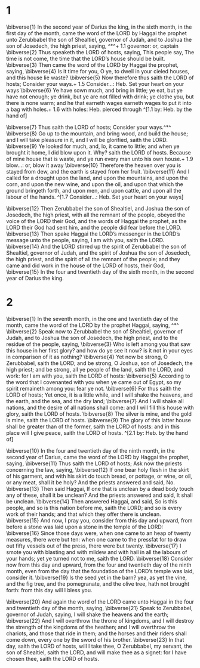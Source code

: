 # 1 
\bibverse{1} In the second year of Darius the king, in the sixth month, in the first day of the month, came the word of the LORD by Haggai the prophet unto Zerubbabel the son of Shealtiel, governor of Judah, and to Joshua the son of Josedech, the high priest, saying, ^*^+ 1.1 governor: or, captain \bibverse{2} Thus speaketh the LORD of hosts, saying, This people say, The time is not come, the time that the LORD’s house should be built. \bibverse{3} Then came the word of the LORD by Haggai the prophet, saying, \bibverse{4} Is it time for you, O ye, to dwell in your cieled houses, and this house lie waste? \bibverse{5} Now therefore thus saith the LORD of hosts; Consider your ways.+ 1.5 Consider…: Heb. Set your heart on your ways \bibverse{6} Ye have sown much, and bring in little; ye eat, but ye have not enough; ye drink, but ye are not filled with drink; ye clothe you, but there is none warm; and he that earneth wages earneth wages to put it into a bag with holes.+ 1.6 with holes: Heb. pierced through 
^[1.1 by: Heb. by the hand of]

\bibverse{7} Thus saith the LORD of hosts; Consider your ways.^*^ \bibverse{8} Go up to the mountain, and bring wood, and build the house; and I will take pleasure in it, and I will be glorified, saith the LORD. \bibverse{9} Ye looked for much, and, lo, it came to little; and when ye brought it home, I did blow upon it. Why? saith the LORD of hosts. Because of mine house that is waste, and ye run every man unto his own house.+ 1.9 blow…: or, blow it away \bibverse{10} Therefore the heaven over you is stayed from dew, and the earth is stayed from her fruit. \bibverse{11} And I called for a drought upon the land, and upon the mountains, and upon the corn, and upon the new wine, and upon the oil, and upon that which the ground bringeth forth, and upon men, and upon cattle, and upon all the labour of the hands. 
^[1.7 Consider…: Heb. Set your heart on your ways]

\bibverse{12} Then Zerubbabel the son of Shealtiel, and Joshua the son of Josedech, the high priest, with all the remnant of the people, obeyed the voice of the LORD their God, and the words of Haggai the prophet, as the LORD their God had sent him, and the people did fear before the LORD. \bibverse{13} Then spake Haggai the LORD’s messenger in the LORD’s message unto the people, saying, I am with you, saith the LORD. \bibverse{14} And the LORD stirred up the spirit of Zerubbabel the son of Shealtiel, governor of Judah, and the spirit of Joshua the son of Josedech, the high priest, and the spirit of all the remnant of the people; and they came and did work in the house of the LORD of hosts, their God, \bibverse{15} In the four and twentieth day of the sixth month, in the second year of Darius the king. 

# 2 
\bibverse{1} In the seventh month, in the one and twentieth day of the month, came the word of the LORD by the prophet Haggai, saying, ^*^ \bibverse{2} Speak now to Zerubbabel the son of Shealtiel, governor of Judah, and to Joshua the son of Josedech, the high priest, and to the residue of the people, saying, \bibverse{3} Who is left among you that saw this house in her first glory? and how do ye see it now? is it not in your eyes in comparison of it as nothing? \bibverse{4} Yet now be strong, O Zerubbabel, saith the LORD; and be strong, O Joshua, son of Josedech, the high priest; and be strong, all ye people of the land, saith the LORD, and work: for I am with you, saith the LORD of hosts: \bibverse{5} According to the word that I covenanted with you when ye came out of Egypt, so my spirit remaineth among you: fear ye not. \bibverse{6} For thus saith the LORD of hosts; Yet once, it is a little while, and I will shake the heavens, and the earth, and the sea, and the dry land; \bibverse{7} And I will shake all nations, and the desire of all nations shall come: and I will fill this house with glory, saith the LORD of hosts. \bibverse{8} The silver is mine, and the gold is mine, saith the LORD of hosts. \bibverse{9} The glory of this latter house shall be greater than of the former, saith the LORD of hosts: and in this place will I give peace, saith the LORD of hosts. 
^[2.1 by: Heb. by the hand of]

\bibverse{10} In the four and twentieth day of the ninth month, in the second year of Darius, came the word of the LORD by Haggai the prophet, saying, \bibverse{11} Thus saith the LORD of hosts; Ask now the priests concerning the law, saying, \bibverse{12} If one bear holy flesh in the skirt of his garment, and with his skirt do touch bread, or pottage, or wine, or oil, or any meat, shall it be holy? And the priests answered and said, No. \bibverse{13} Then said Haggai, If one that is unclean by a dead body touch any of these, shall it be unclean? And the priests answered and said, It shall be unclean. \bibverse{14} Then answered Haggai, and said, So is this people, and so is this nation before me, saith the LORD; and so is every work of their hands; and that which they offer there is unclean. \bibverse{15} And now, I pray you, consider from this day and upward, from before a stone was laid upon a stone in the temple of the LORD: \bibverse{16} Since those days were, when one came to an heap of twenty measures, there were but ten: when one came to the pressfat for to draw out fifty vessels out of the press, there were but twenty. \bibverse{17} I smote you with blasting and with mildew and with hail in all the labours of your hands; yet ye turned not to me, saith the LORD. \bibverse{18} Consider now from this day and upward, from the four and twentieth day of the ninth month, even from the day that the foundation of the LORD’s temple was laid, consider it. \bibverse{19} Is the seed yet in the barn? yea, as yet the vine, and the fig tree, and the pomegranate, and the olive tree, hath not brought forth: from this day will I bless you. 

\bibverse{20} And again the word of the LORD came unto Haggai in the four and twentieth day of the month, saying, \bibverse{21} Speak to Zerubbabel, governor of Judah, saying, I will shake the heavens and the earth; \bibverse{22} And I will overthrow the throne of kingdoms, and I will destroy the strength of the kingdoms of the heathen; and I will overthrow the chariots, and those that ride in them; and the horses and their riders shall come down, every one by the sword of his brother. \bibverse{23} In that day, saith the LORD of hosts, will I take thee, O Zerubbabel, my servant, the son of Shealtiel, saith the LORD, and will make thee as a signet: for I have chosen thee, saith the LORD of hosts. 